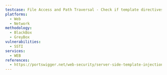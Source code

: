 ```yaml
---
testcase: File Access and Path Traversal - Check if template directives can access server files or environment variables (e.g., {{config.__class__.__mro__.__subclasses__()}} in Python, ${T(java.lang.Runtime).getRuntime().exec('…')} in JSP). Web (HTTP/HTTPS) service
platforms: 
  - Web
  - Network
methodology: 
  - BlackBox
  - GreyBox
vulnerabilities:
  - SSTI
services:
  - WEB
references:
  - https://portswigger.net/web-security/server-side-template-injection
---
```

